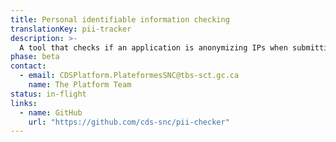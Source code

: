 ```yaml
---
title: Personal identifiable information checking
translationKey: pii-tracker
description: >-
  A tool that checks if an application is anonymizing IPs when submitting information to Google Analytics.
phase: beta
contact:
  - email: CDSPlatform.PlateformesSNC@tbs-sct.gc.ca
    name: The Platform Team
status: in-flight
links:
  - name: GitHub
    url: "https://github.com/cds-snc/pii-checker"
---
```


